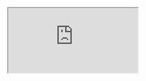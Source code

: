 <link rel="stylesheet" href="https://maxcdn.bootstrapcdn.com/bootstrap/4.0.0/css/bootstrap.min.css" integrity="sha384-Gn5384xqQ1aoWXA+058RXPxPg6fy4IWvTNh0E263XmFcJlSAwiGgFAW/dAiS6JXm" crossorigin="anonymous">
<link rel="shortcut icon" href="https://www.google.com/url?sa=i&url=https%3A%2F%2Fwww.148apps.com%2Fapp%2F1354260888%2F&psig=AOvVaw366yUsZTDc0_UiXnHA6Snv&ust=1630061397562000&source=images&cd=vfe&ved=0CAoQjRxqFwoTCPi1nIfCzvICFQAAAAAdAAAAABAN"/>
  <!-- 16:9 aspect ratio -->
<div class="embed-responsive embed-responsive-16by9">
    <iframe class="embed-responsive-item"  src="https://docs.google.com/spreadsheets/d/e/2PACX-1vQiRV9r8O1gCHwy1ypbc_mfp63cBvqGJEfYEpyTtbgOcln2253DufGbfmErzMCpLGF5yNG6RAJOXP57/pubhtml?gid=89414874&amp;single=true&amp;widget=true&amp;headers=false"></iframe>

  </div>

